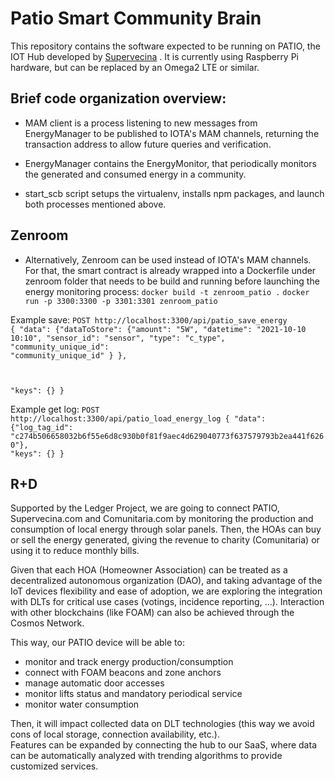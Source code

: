 
# Patio Smart Community Brain

This repository contains the software expected to be running on PATIO, the IOT Hub developed by [Supervecina](https://www.supervecina.com) . It is currently using Raspberry Pi hardware, but can be replaced by an Omega2 LTE or similar.

## Brief code organization overview:
- MAM client is a process listening to new messages from EnergyManager to be published to IOTA's MAM channels, returning the transaction address to allow future queries and verification.

- EnergyManager contains the EnergyMonitor, that periodically monitors the generated and consumed energy in a community.

- start_scb script setups the virtualenv, installs npm packages, and launch both processes mentioned above.


## Zenroom
- Alternatively, Zenroom can be used instead of IOTA's MAM channels. For that, the smart contract is already wrapped into a Dockerfile under zenroom folder that needs to be build and running before launching the energy monitoring process:
`docker build -t zenroom_patio .`
`docker run -p 3300:3300 -p 3301:3301 zenroom_patio`

Example save:
<code>POST http://localhost:3300/api/patio_save_energy
{
  "data": {"dataToStore": {"amount": "5W",
                        "datetime": "2021-10-10 10:10",
                        "sensor_id": "sensor",
                        "type": "c_type",
                        "community_unique_id": "community_unique_id"
                        }
                },

  "keys": {}
}</code>

Example get log:
<code>POST http://localhost:3300/api/patio_load_energy_log
{
  "data": {"log_tag_id": "c274b506658032b6f55e6d8c930b0f81f9aec4d629040773f637579793b2ea441f6260"},
  "keys": {}
}</code>


## R+D

Supported by the Ledger Project, we are going to connect PATIO, Supervecina.com and Comunitaria.com by monitoring the production and consumption of local energy through solar panels. Then, the HOAs can buy or sell the energy generated, giving the revenue to charity (Comunitaria) or using it to reduce monthly bills.

Given that each HOA (Homeowner Association) can be treated as a decentralized autonomous organization (DAO), and taking advantage of the IoT devices flexibility and ease of adoption, we are exploring the integration with DLTs for critical use cases (votings, incidence reporting, ...). Interaction with other blockchains (like FOAM) can also be achieved through the Cosmos Network.

This way, our PATIO device will be able to:
- monitor and track energy production/consumption
- connect with FOAM beacons and zone anchors
- manage automatic door accesses 
- monitor lifts status and mandatory periodical service
- monitor water consumption

Then, it will impact collected data on DLT technologies (this way we avoid cons of local storage, connection availability, etc.).  
Features can be expanded by connecting the hub to our SaaS, where data can be automatically analyzed with trending algorithms to provide customized services.

